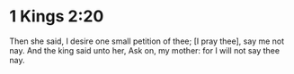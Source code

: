 # 1 Kings 2:20

Then she said, I desire one small petition of thee; [I pray thee], say me not nay. And the king said unto her, Ask on, my mother: for I will not say thee nay.